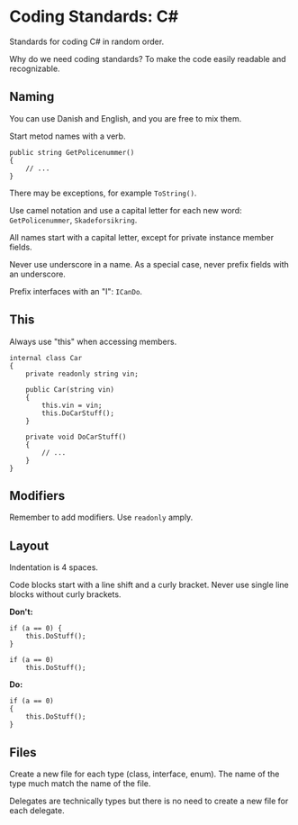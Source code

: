 # Coding Standards: C\#

Standards for coding C\# in random order.

Why do we need coding standards? To make the code easily readable and recognizable.

## Naming

You can use Danish and English, and you are free to mix them.

Start metod names with a verb.

```
public string GetPolicenummer()
{
    // ...
}
```

There may be exceptions, for example `ToString()`.

Use camel notation and use a capital letter for each new word: `GetPolicenummer`, `Skadeforsikring`.

All names start with a capital letter, except for private instance member fields.

Never use underscore in a name.  As a special case, never prefix fields with an underscore.

Prefix interfaces with an "I": `ICanDo`.

## This

Always use "this" when accessing members.

```
internal class Car
{
    private readonly string vin;

    public Car(string vin)
    {
        this.vin = vin;
        this.DoCarStuff();
    }

    private void DoCarStuff()
    {
        // ...
    }
}
```

## Modifiers

Remember to add modifiers.  Use `readonly` amply.

## Layout

Indentation is 4 spaces.

Code blocks start with a line shift and a curly bracket.  Never use single line blocks without curly brackets.

**Don't:**

```
if (a == 0) {
    this.DoStuff();
}
```

```
if (a == 0)
    this.DoStuff();
```

**Do:**

```
if (a == 0)
{
    this.DoStuff();
}
```

## Files

Create a new file for each type \(class, interface, enum\).  The name of the type much match the name of the file.

Delegates are technically types but there is no need to create a new file for each delegate.



